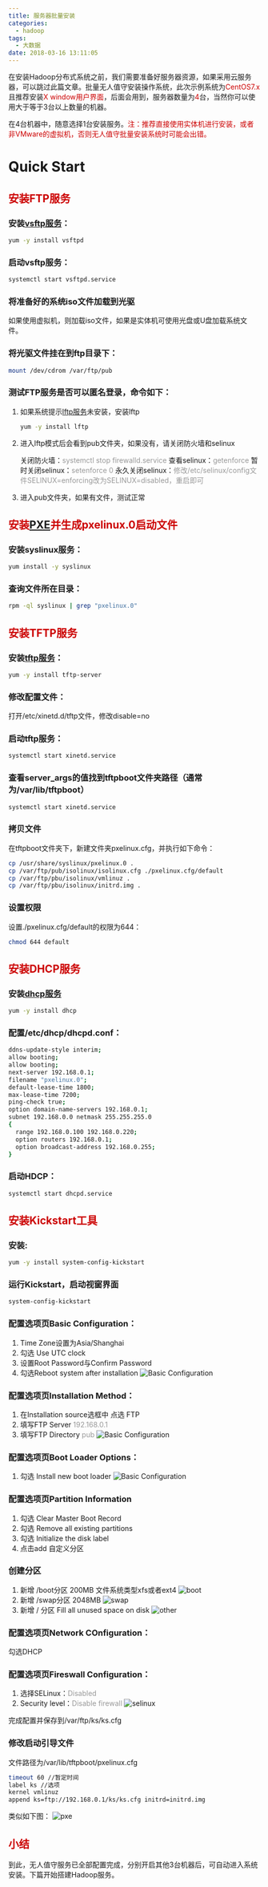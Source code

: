 ```yaml
---
title: 服务器批量安装
categories:
  - hadoop
tags:
  - 大数据
date: 2018-03-16 13:11:05
---
```

在安装Hadoop分布式系统之前，我们需要准备好服务器资源，如果采用云服务器，可以跳过此篇文章。批量无人值守安装操作系统，此次示例系统为<font color=#c00>CentOS7.x</font>且推荐安装<font color=#c00>X window用户界面</font>，后面会用到，服务器数量为<font color=#c00>4</font>台，当然你可以使用大于等于3台以上数量的机器。

在4台机器中，随意选择1台安装服务。<font color=#c00>注：推荐直接使用实体机进行安装，或者非VMware的虚拟机，否则无人值守批量安装系统时可能会出错。</font>

<!--more-->
# Quick Start
## <font color=#c00>安装FTP服务</font>

### 安装[vsftp服务](https://baike.baidu.com/item/vsftpd/5254770?fr=aladdin)：

``` bash
yum -y install vsftpd 
```

### 启动vsftp服务：

``` bash
systemctl start vsftpd.service
```

### 将准备好的系统iso文件加载到光驱

如果使用虚拟机，则加载iso文件，如果是实体机可使用光盘或U盘加载系统文件。

### 将光驱文件挂在到ftp目录下：

``` bash
mount /dev/cdrom /var/ftp/pub
```

### 测试FTP服务是否可以匿名登录，命令如下：

1. 如果系统提示[lftp服务](http://man.linuxde.net/lftp)未安装，安装lftp

	``` bash
	yum -y install lftp
	```

2. 进入lftp模式后会看到pub文件夹，如果没有，请关闭防火墙和selinux

   关闭防火墙：<font color=#999>systemctl stop firewalld.service</font>
   查看selinux：<font color=#999>getenforce</font>
   暂时关闭selinux：<font color=#999>setenforce 0</font>
   永久关闭selinux：<font color=#999>修改/etc/selinux/config文件SELINUX=enforcing改为SELINUX=disabled，重启即可</font>

3. 进入pub文件夹，如果有文件，测试正常


## <font color=#c00>安装[PXE](https://baike.baidu.com/item/PXE/6107945?fr=aladdin)并生成pxelinux.0启动文件</font>

### 安装syslinux服务：

``` bash 
yum install -y syslinux
```

### 查询文件所在目录：

``` bash
rpm -ql syslinux | grep "pxelinux.0"
```

## <font color=#c00>安装TFTP服务</font>

### 安装[tftp服务](https://baike.baidu.com/item/tftp/455170?fr=aladdin)：

``` bash
yum -y install tftp-server
```

### 修改配置文件：

打开/etc/xinetd.d/tftp文件，修改disable=no

### 启动tftp服务：

``` bash
systemctl start xinetd.service
```

### 查看server_args的值找到tftpboot文件夹路径（通常为/var/lib/tftpboot）

``` bash
systemctl start xinetd.service
```

### 拷贝文件

在tftpboot文件夹下，新建文件夹pxelinux.cfg，并执行如下命令：
``` bash
cp /usr/share/syslinux/pxelinux.0 .
cp /var/ftp/pub/isolinux/isolinux.cfg ./pxelinux.cfg/default
cp /var/ftp/pbu/isolinux/vmlinuz .
cp /var/ftp/pbu/isolinux/initrd.img .
```

### 设置权限
设置./pxelinux.cfg/default的权限为644：

``` bash
chmod 644 default
```

## <font color=#c00>安装DHCP服务</font>

### 安装[dhcp服务](https://baike.baidu.com/item/DHCP/218195?fr=aladdin) 

``` bash
yum -y install dhcp
```

### 配置/etc/dhcp/dhcpd.conf：

``` bash
ddns-update-style interim;
allow booting;
allow booting;
next-server 192.168.0.1;
filename "pxelinux.0";
default-lease-time 1800;
max-lease-time 7200;
ping-check true;
option domain-name-servers 192.168.0.1;
subnet 192.168.0.0 netmask 255.255.255.0
{
  range 192.168.0.100 192.168.0.220;
  option routers 192.168.0.1;
  option broadcast-address 192.168.0.255;
}
```

### 启动HDCP： 

``` bash
systemctl start dhcpd.service
```

## <font color=#c00>安装Kickstart工具</font>

### 安装:

``` bash
yum -y install system-config-kickstart
```

### 运行Kickstart，启动视窗界面

``` bash
system-config-kickstart
```

### 配置选项页Basic Configuration：

1. Time Zone设置为Asia/Shanghai
2. 勾选 Use UTC clock
3. 设置Root Password与Confirm Password
4. 勾选Reboot system after installation
![Basic Configuration](/images/post/hadoop/hdp1.png)

### 配置选项页Installation Method：

1. 在Installation source选框中 点选 FTP
2. 填写FTP Server <font color=#999>192.168.0.1</font>
3. 填写FTP Directory <font color=#999>pub</font>
![Basic Configuration](/images/post/hadoop/hdp2.png)

### 配置选项页Boot Loader Options：

1. 勾选 Install new boot loader
![Basic Configuration](/images/post/hadoop/hdp3.png)

### 配置选项页Partition Information

1. 勾选 Clear Master Boot Record
2. 勾选 Remove all existing partitions
3. 勾选 Initialize the disk label
4. 点击add 自定义分区

### 创建分区

1. 新增 /boot分区 200MB  文件系统类型xfs或者ext4
![boot](/images/post/hadoop/hdp4.png)
2. 新增 /swap分区 2048MB
![swap](/images/post/hadoop/hdp5.png)
3. 新增 / 分区 Fill all unused space on disk
![other](/images/post/hadoop/hdp6.png)

### 配置选项页Network COnfiguration：

勾选DHCP

### 配置选项页Fireswall Configuration：

1. 选择SELinux：<font color=#999>Disabled</font>
2. Security level：<font color=#999>Disable firewall</font>
![selinux](/images/post/hadoop/hdp7.png)

完成配置并保存到/var/ftp/ks/ks.cfg

### 修改启动引导文件

文件路径为/var/lib/tftpboot/pxelinux.cfg

``` bash
timeout 60 //暂定时间
label ks //选项
kernel vmlinuz
append ks=ftp://192.168.0.1/ks/ks.cfg initrd=initrd.img
```
类似如下图：
![pxe](/images/post/hadoop/hdp8.png)

## <font color=#c00>小结</font>

到此，无人值守服务已全部配置完成，分别开启其他3台机器后，可自动进入系统安装。下篇开始搭建Hadoop服务。



